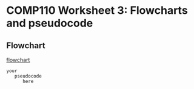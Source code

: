 # COMP110 Worksheet 3: Flowcharts and pseudocode


## Flowchart

[flowchart](https://imgur.com/a/PN0CNy6)

```
your
   pseudocode
      here
```
